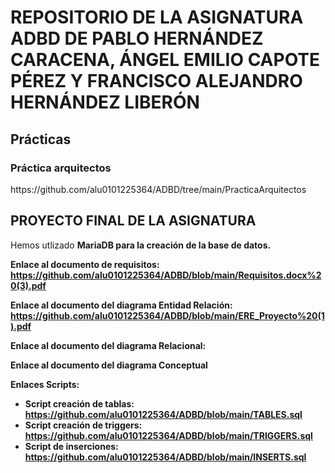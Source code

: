 <h1> REPOSITORIO DE LA ASIGNATURA ADBD DE PABLO HERNÁNDEZ CARACENA, ÁNGEL EMILIO CAPOTE PÉREZ Y FRANCISCO ALEJANDRO HERNÁNDEZ LIBERÓN</h1>

<h2> Prácticas </h2>
<h3> Práctica arquitectos </h3>
https://github.com/alu0101225364/ADBD/tree/main/PracticaArquitectos

<h2> PROYECTO FINAL DE LA ASIGNATURA</h2>

Hemos utlizado <b>MariaDB<b> para la creación de la base de datos.

Enlace al documento de requisitos: https://github.com/alu0101225364/ADBD/blob/main/Requisitos.docx%20(3).pdf

Enlace al documento del diagrama Entidad Relación: https://github.com/alu0101225364/ADBD/blob/main/ERE_Proyecto%20(1).pdf

Enlace al documento del diagrama Relacional: 

Enlace al documento del diagrama Conceptual

Enlaces Scripts:
   - Script creación de tablas: https://github.com/alu0101225364/ADBD/blob/main/TABLES.sql
   - Script creación de triggers: https://github.com/alu0101225364/ADBD/blob/main/TRIGGERS.sql
   - Script de inserciones: https://github.com/alu0101225364/ADBD/blob/main/INSERTS.sql

